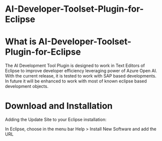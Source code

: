 # AI-Developer-Toolset-Plugin-for-Eclipse
# What is AI-Developer-Toolset-Plugin-for-Eclipse
The AI Development Tool Plugin is designed to work in Text Editors of Eclipse to improve developer efficiency leveraging power of Azure Open AI.
With the current release, it is tested to work with SAP based developments. 
In future it will be enhanced to work with most of known eclipse based development objects.

# Download and Installation
Adding the Update Site to your Eclipse installation:

In Eclipse, choose in the menu bar Help > Install New Software and add the URL
